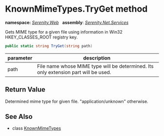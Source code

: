 # KnownMimeTypes.TryGet method
**namespace:** *[Serenity.Web](../../README.md#serenity.web-namespace)*   **assembly**: *[Serenity.Net.Services](../../README.md)*

Gets MIME type for a given file using information in Win32 HKEY_CLASSES_ROOT registry key.

```csharp
public static string TryGet(string path)
```

| parameter | description |
| --- | --- |
| path | File name whose MIME type will be determined. Its only extension part will be used. |

## Return Value

Determined mime type for given file. "application/unknown" otherwise.

## See Also

* class [KnownMimeTypes](../KnownMimeTypes.md)